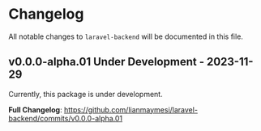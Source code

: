 # Changelog

All notable changes to `laravel-backend` will be documented in this file.

## v0.0.0-alpha.01 Under Development - 2023-11-29

Currently, this package is under development.

**Full Changelog**: https://github.com/lianmaymesi/laravel-backend/commits/v0.0.0-alpha.01
